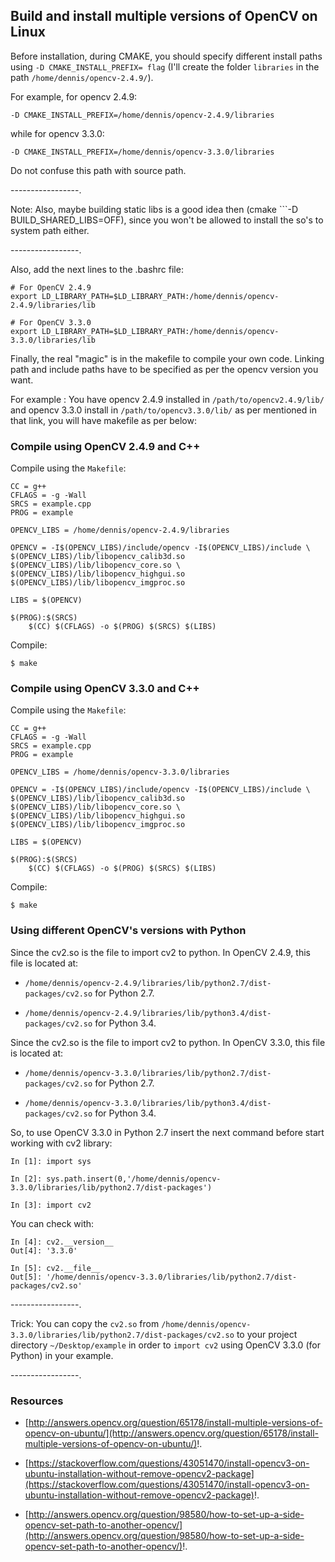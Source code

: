 
## Build and install multiple versions of OpenCV on Linux ##

Before installation, during CMAKE, you should specify different install paths using ```-D CMAKE_INSTALL_PREFIX= flag``` (I'll create the folder ```libraries``` in the path ```/home/dennis/opencv-2.4.9/```).

For example, for opencv 2.4.9:

```
-D CMAKE_INSTALL_PREFIX=/home/dennis/opencv-2.4.9/libraries
```

while for opencv 3.3.0:

```
-D CMAKE_INSTALL_PREFIX=/home/dennis/opencv-3.3.0/libraries
```

Do not confuse this path with source path.

-----------------.

Note: Also, maybe building static libs is a good idea then (cmake ```-D BUILD_SHARED_LIBS=OFF), since you won't be allowed to install the so's to system path either.

-----------------.

Also, add the next lines to the .bashrc file:

```
# For OpenCV 2.4.9
export LD_LIBRARY_PATH=$LD_LIBRARY_PATH:/home/dennis/opencv-2.4.9/libraries/lib 
     
# For OpenCV 3.3.0
export LD_LIBRARY_PATH=$LD_LIBRARY_PATH:/home/dennis/opencv-3.3.0/libraries/lib 
```

Finally, the real "magic" is in the makefile to compile your own code. Linking path and include paths have to be specified as per the opencv version you want.


For example : You have opencv 2.4.9 installed in ```/path/to/opencv2.4.9/lib/``` and opencv 3.3.0 install in ```/path/to/opencv3.3.0/lib/``` as per mentioned in that link, you will have makefile as per below:

### Compile using OpenCV 2.4.9 and C++ ###

Compile using the ```Makefile```:

```
CC = g++
CFLAGS = -g -Wall
SRCS = example.cpp
PROG = example
     
OPENCV_LIBS = /home/dennis/opencv-2.4.9/libraries
     
OPENCV = -I$(OPENCV_LIBS)/include/opencv -I$(OPENCV_LIBS)/include \
$(OPENCV_LIBS)/lib/libopencv_calib3d.so $(OPENCV_LIBS)/lib/libopencv_core.so \
$(OPENCV_LIBS)/lib/libopencv_highgui.so $(OPENCV_LIBS)/lib/libopencv_imgproc.so
     
LIBS = $(OPENCV)
     
$(PROG):$(SRCS)
	$(CC) $(CFLAGS) -o $(PROG) $(SRCS) $(LIBS)
```

Compile:

```
$ make
```

### Compile using OpenCV 3.3.0 and C++ ###

Compile using the ```Makefile```:

```
CC = g++
CFLAGS = -g -Wall
SRCS = example.cpp
PROG = example
     
OPENCV_LIBS = /home/dennis/opencv-3.3.0/libraries
     
OPENCV = -I$(OPENCV_LIBS)/include/opencv -I$(OPENCV_LIBS)/include \
$(OPENCV_LIBS)/lib/libopencv_calib3d.so $(OPENCV_LIBS)/lib/libopencv_core.so \
$(OPENCV_LIBS)/lib/libopencv_highgui.so $(OPENCV_LIBS)/lib/libopencv_imgproc.so 
     
LIBS = $(OPENCV)
     
$(PROG):$(SRCS)
	$(CC) $(CFLAGS) -o $(PROG) $(SRCS) $(LIBS)
```

Compile:

```
$ make
```

### Using different OpenCV's versions with Python ###

Since the cv2.so is the file to import cv2 to python. In OpenCV 2.4.9, this file is located at:

- ```/home/dennis/opencv-2.4.9/libraries/lib/python2.7/dist-packages/cv2.so``` for Python 2.7.

- ```/home/dennis/opencv-2.4.9/libraries/lib/python3.4/dist-packages/cv2.so``` for Python 3.4.

Since the cv2.so is the file to import cv2 to python. In OpenCV 3.3.0, this file is located at:

- ```/home/dennis/opencv-3.3.0/libraries/lib/python2.7/dist-packages/cv2.so``` for Python 2.7.

- ```/home/dennis/opencv-3.3.0/libraries/lib/python3.4/dist-packages/cv2.so``` for Python 3.4.

So, to use OpenCV 3.3.0 in Python 2.7 insert the next command before start working with cv2 library:

```
In [1]: import sys
      
In [2]: sys.path.insert(0,'/home/dennis/opencv-3.3.0/libraries/lib/python2.7/dist-packages')
      
In [3]: import cv2
```

You can check with:

```
In [4]: cv2.__version__
Out[4]: '3.3.0'
      
In [5]: cv2.__file__
Out[5]: '/home/dennis/opencv-3.3.0/libraries/lib/python2.7/dist-packages/cv2.so'
```

-----------------.

Trick: You can copy the ```cv2.so``` from ```/home/dennis/opencv-3.3.0/libraries/lib/python2.7/dist-packages/cv2.so``` to your project directory ```~/Desktop/example``` in order to ```import cv2``` using OpenCV 3.3.0 (for Python) in your example.

-----------------.

### Resources ###

- [http://answers.opencv.org/question/65178/install-multiple-versions-of-opencv-on-ubuntu/](http://answers.opencv.org/question/65178/install-multiple-versions-of-opencv-on-ubuntu/)!.

- [https://stackoverflow.com/questions/43051470/install-opencv3-on-ubuntu-installation-without-remove-opencv2-package](https://stackoverflow.com/questions/43051470/install-opencv3-on-ubuntu-installation-without-remove-opencv2-package)!.

- [http://answers.opencv.org/question/98580/how-to-set-up-a-side-opencv-set-path-to-another-opencv/](http://answers.opencv.org/question/98580/how-to-set-up-a-side-opencv-set-path-to-another-opencv/)!.


